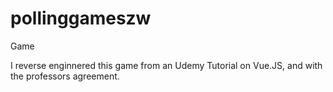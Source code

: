 # pollinggameszw
Game

I reverse enginnered this game from an Udemy Tutorial on Vue.JS, and with the professors agreement.  
